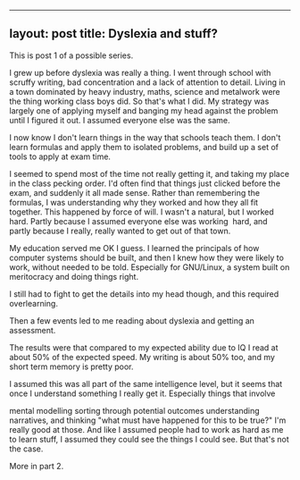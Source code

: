 ---
layout: post
title: Dyslexia and stuff?
--
This is post 1 of a possible series.

I grew up before dyslexia was really a thing. I went through school with scruffy writing, bad concentration and a lack of attention to detail. Living in a town dominated by heavy industry, maths, science and metalwork were the thing working class boys did. So that's what I did. My strategy was largely one of applying myself and banging my head against the problem until I figured it out. I assumed everyone else was the same.

I now know I don't learn things in the way that schools teach them. I don't learn formulas and apply them to isolated problems, and build up a set of tools to apply at exam time.

I seemed to spend most of the time not really getting it, and taking my place in the class pecking order. I'd often find that things just clicked before the exam, and suddenly it all made sense. Rather than remembering the formulas, I was understanding why they worked and how they all fit together. This happened by force of will. I wasn't a natural, but I worked hard. Partly because I assumed everyone else was working  hard, and partly because I really, really wanted to get out of that town.

My education served me OK I guess. I learned the principals of how computer systems should be built, and then I knew how they were likely to work, without needed to be told. Especially for GNU/Linux, a system built on meritocracy and doing things right.

I still had to fight to get the details into my head though, and this required overlearning.

Then a few events led to me reading about dyslexia and getting an assessment.

The results were that compared to my expected ability due to IQ I read at about 50% of the expected speed. My writing is about 50% too, and my short term memory is pretty poor.

I assumed this was all part of the same intelligence level, but it seems that once I understand something I really get it. Especially things that involve

mental modelling
sorting through potential outcomes
understanding narratives, and thinking "what must have happened for this to be true?"
I'm really good at those. And like I assumed people had to work as hard as me to learn stuff, I assumed they could see the things I could see. But that's not the case.

More in part 2.
